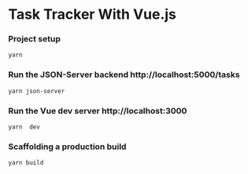 # Task Tracker With Vue.js

### Project setup

```
yarn
```

### Run the JSON-Server backend http://localhost:5000/tasks

```
yarn json-server
```

### Run the Vue dev server http://localhost:3000

```
yarn  dev
```

### Scaffolding a production build

```
yarn build
```
